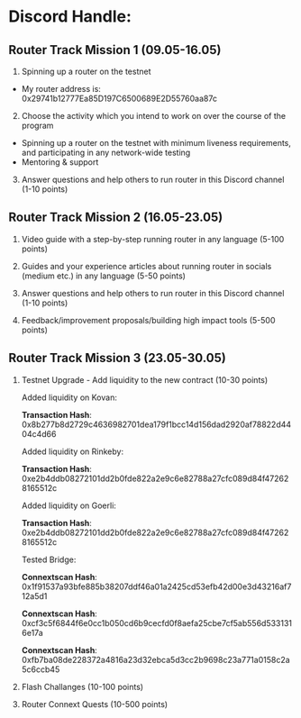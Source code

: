 # Discord Handle: 

## Router Track Mission 1 (09.05-16.05)

1. Spinning up a router on the testnet

  - My router address is: 0x29741b12777Ea85D197C6500689E2D55760aa87c


2. Choose the activity which you intend to work on over the course of the program

 - Spinning up a router on the testnet with minimum liveness requirements, and participating in any network-wide testing
 - Mentoring & support
     

3. Answer questions and help others to run router in this Discord channel (1-10 points)



## Router Track Mission 2 (16.05-23.05)

1) Video guide with a step-by-step running router in any language (5-100 points)


2) Guides and your experience articles about running router in socials (medium etc.) in any language (5-50 points)


3) Answer questions and help others to run router in this Discord channel (1-10 points)


4) Feedback/improvement proposals/building high impact tools (5-500 points)


## Router Track Mission 3 (23.05-30.05)

1) Testnet Upgrade - Add liquidity to the new contract (10-30 points)

     Added liquidity on Kovan: 

     **Transaction Hash**: 0x8b277b8d2729c4636982701dea179f1bcc14d156dad2920af78822d4404c4d66



     Added liquidity on Rinkeby: 

     **Transaction Hash**: 0xe2b4ddb08272101dd2b0fde822a2e9c6e82788a27cfc089d84f472628165512c


     Added liquidity on Goerli: 

     **Transaction Hash**: 0xe2b4ddb08272101dd2b0fde822a2e9c6e82788a27cfc089d84f472628165512c

     Tested Bridge:

     **Connextscan Hash**: 0x1f91537a93bfe885b38207ddf46a01a2425cd53efb42d00e3d43216af712a5d1

     **Connextscan Hash**: 0xcf3c5f6844f6e0cc1b050cd6b9cecfd0f8aefa25cbe7cf5ab556d5331316e17a

     **Connextscan Hash**: 0xfb7ba08de228372a4816a23d32ebca5d3cc2b9698c23a771a0158c2a5c6ccb45

2) Flash Challanges (10-100 points)


3) Router Connext Quests (10-500 points)
